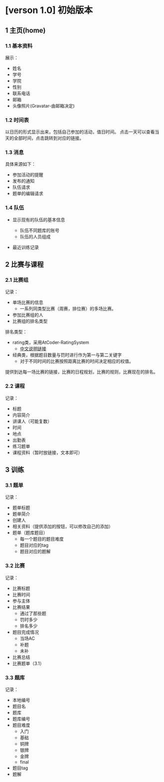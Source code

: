 # [verson 1.0] 初始版本
## 1 主页(home)
### 1.1 基本资料
展示：
- 姓名
- 学号
- 学院
- 性别
- 联系电话
- 邮箱
- 头像照片(Gravatar-由邮箱决定)
### 1.2 时间表
以日历的形式显示出来，包括自己参加的活动，值日时间。
点击一天可以查看当天的全部时间，点击跳转到对应的链接。

### 1.3 消息
具体来源如下：
- 参加活动的提醒
- 发布的通知
- 队伍请求
- 题单的编辑请求

### 1.4 队伍
- 显示现有的队伍的基本信息
  - 队伍不同题库的账号
  - 队伍的人员组成

- 最近训练记录

## 2 比赛与课程
### 2.1 比赛组
记录：
- 单场比赛的信息
  - 一系列同类型比赛（周赛，排位赛）的多场比赛。
- 参加比赛组的人
- 比赛组的排名类型

排名类型：
- rating类，采用AtCoder-RatingSystem
  - [中文说明链接](https://www.cnblogs.com/AThousandMoons/p/11625321.html)
- 经典类，根据题目数量与罚时进行作为第一与第二关键字
  - 对于不同时间的比赛按照距离比赛的时间决定相应的权值。

提供到达每一场比赛的链接，比赛的日程规划，比赛的规则，比赛现在的排名。

### 2.2 课程
记录：
- 标题
- 内容简介
- 讲课人（可能复数）
- 时间
- 地点
- 出勤表
- 练习题单
- 课程资料（暂时放链接，文本即可）

## 3 训练
### 3.1 题单
记录：
- 题单标题
- 题单简介
- 创建人
- 相关资料（提供添加的按钮，可以修改自己的添加）
- 题单（题库题目）
  - 每一个题目的题目难度
  - 题目对应的tag
  - 题目对应的题解

### 3.2 比赛
记录：
- 比赛标题
- 比赛时间
- 参与主体
- 比赛结果
  - 通过了那些题
  - 罚时多少
  - 排名多少
- 题目完成情况
  - 当场AC
  - 补题
  - 未补
- 比赛总结
- 比赛题单（3.1） 

### 3.3 题库
记录：
- 本地编号
- 题目名
- 题库
- 题库编号
- 题目难度
  - 入门
  - 基础
  - 铜牌
  - 银牌
  - 金牌
  - final
- 题目tag
- 题解